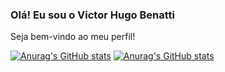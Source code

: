 ### Olá! Eu sou o Victor Hugo Benatti

Seja bem-vindo ao meu perfil!

[![Anurag's GitHub stats](https://github-readme-stats.vercel.app/api?username=victorhugobenatti&show_icons=true&theme=dracula&hide_progress=true)](https://github.com/anuraghazra/github-readme-stats)
[![Anurag's GitHub stats](https://github-readme-stats.vercel.app/api?username=victorhugobenatti&hide_progress=true)](https://github.com/anuraghazra/github-readme-stats)
